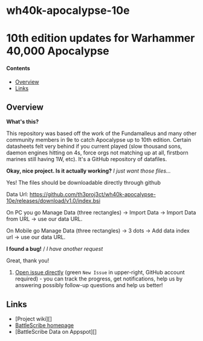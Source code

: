 # wh40k-apocalypse-10e
10th edition updates for Warhammer 40,000 Apocalypse
===========================

#### Contents ####

* [Overview][]
* [Links][]

## Overview ##
[Overview]: #overview

__What's this?__

This repository was based off the work of the Fundamalleus and many other community members in 9e to catch Apocalypse up to 10th edition. Certain datasheets felt very behind if you current played (slow thousand sons, daemon engines hitting on 4s, force orgs not matching up at all, firstborn marines still having 1W, etc). It's a GitHub repository of datafiles. 

__Okay, nice project. Is it actually working?__ _I just want those files..._

Yes! The files should be downloadable directly through github

Data Url:
https://github.com/th3proj3ct/wh40k-apocalypse-10e/releases/download/v1.0/index.bsi

On PC you go Manage Data (three rectangles) -> Import Data -> Import Data from URL -> use our data URL.

On Mobile go Manage Data (three rectangles) -> 3 dots -> Add data index url -> use our data URL.

__I found a bug!__ / *I have another request*

Great, thank you!

1. [Open issue directly][] (green `New Issue` in upper-right, GitHub account required) - you can track the progress, get notifications, help us by answering possibly follow-up questions and help us better!

## Links ##
[Links]: #links

* [Project wiki][]
* [BattleScribe homepage][]
* [BattleScribe Data on Appspot][]
<!-- * [Getting Started wiki][] -->

[Report it on Appspot]: http://battlescribedata.appspot.com/#/repo/TemplateDataRepo
[Open Issue directly]: https://github.com/normanthesquid/wh40k-fundapocalypse/issues
[BattleScribe homepage]: http://www.battlescribe.net/
<!-- [Getting Started wiki]: https://github.com/BSData/catalogue-development/wiki/Getting-Started#contributing -->


